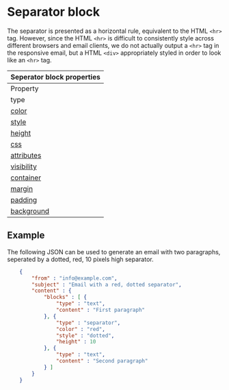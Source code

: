 # Separator block

The separator is presented as a horizontal rule, equivalent to the HTML ```<hr>``` tag. 
However, since the HTML ```<hr>``` is difficult to consistently style across
different browsers and email clients, we do not actually output a ```<hr>```
tag in the responsive email, but a HTML ```<div>``` appropriately 
styled in order to look like an ```<hr>``` tag. 

| Seperator block properties |
| --- |
| Property | Value | Desc. |
| type | "separator" | Identifies the block as a separator |
| [color](/support/json/property-separator-color) | _string_ | The color of the seperator. Default #cccccc |
| [style](/support/json/property-separator-style) | _string_ | The style of the seperator. |
| [height](/support/json/property-separator-height) | _integer_ | The height of the seperator in pixels. Defaults to 4. |
| [css](/support/json/property-css) | _object_ | Add custom css to the generated HTML element |
| [attributes](/support/json/property-attributes) | _object_ | Add custom HTML attributes to HTML element |
| [visibility](/support/json/property-visibility) | _object_ | Visibility based on device, client and/or receiver. |
| [container](/support/json/property-container) | _object_ | Get access to the table cell that houses this block |
| [margin](/support/json/property-margin) | _mixed_ | Whitespace around the block |
| [padding](/support/json/property-padding) | _mixed_ | Whitespace around the block, this whitespace will have a background |
| [background](/support/json/property-background) | _object_ | The background of the block. |


## Example

The following JSON can be used to generate an email with two paragraphs,
seperated by a dotted, red, 10 pixels high separator.


````json
    {
        "from" : "info@example.com",
        "subject" : "Email with a red, dotted separator",
        "content" : {
            "blocks" : [ {
                "type" : "text",
                "content" : "First paragraph"
            }, {
                "type" : "separator",
                "color" : "red",
                "style" : "dotted",
                "height" : 10
            }, {
                "type" : "text",
                "content" : "Second paragraph"
            } ]
        }
    }
````
